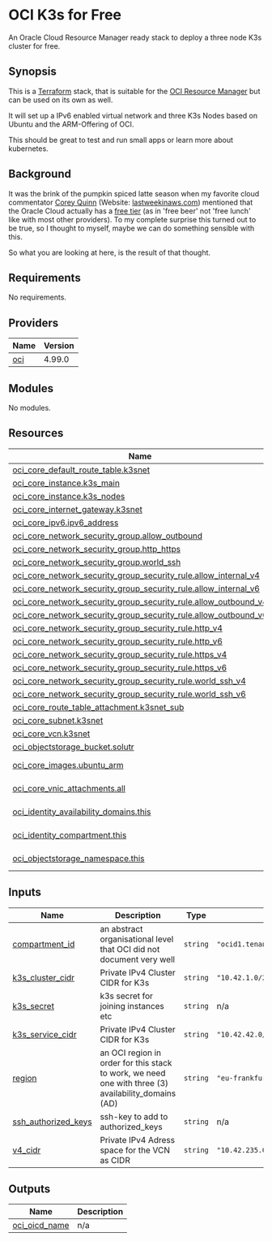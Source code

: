 # OCI K3s for Free

An Oracle Cloud Resource Manager ready stack to deploy a three node K3s cluster for free.

## Synopsis

This is a [Terraform](https://www.terraform.io/) stack, that is suitable for the [OCI Resource Manager](https://docs.oracle.com/en-us/iaas/Content/ResourceManager/Concepts/resource-manager-and-terraform.htm) but can be used on its own as well.

It will set up a IPv6 enabled virtual network and three K3s Nodes based on Ubuntu and the ARM-Offering of OCI.

This should be great to test and run small apps or learn more about kubernetes.

## Background

It was the brink of the pumpkin spiced latte season when my favorite cloud commentator [Corey Quinn](https://twitter.com/QuinnyPig) (Website: [lastweekinaws.com](https://www.lastweekinaws.com/)) mentioned that the Oracle Cloud actually has a [free tier](https://www.oracle.com/cloud/free/) (as in 'free beer' not 'free lunch' like with most other providers). To my complete surprise this turned out to be true, so I thought to myself, maybe we can do something sensible with this.

So what you are looking at here, is the result of that thought.

## Requirements

No requirements.

## Providers

| Name | Version |
|------|---------|
| <a name="provider_oci"></a> [oci](#provider\_oci) | 4.99.0 |

## Modules

No modules.

## Resources

| Name | Type |
|------|------|
| [oci_core_default_route_table.k3snet](https://registry.terraform.io/providers/hashicorp/oci/latest/docs/resources/core_default_route_table) | resource |
| [oci_core_instance.k3s_main](https://registry.terraform.io/providers/hashicorp/oci/latest/docs/resources/core_instance) | resource |
| [oci_core_instance.k3s_nodes](https://registry.terraform.io/providers/hashicorp/oci/latest/docs/resources/core_instance) | resource |
| [oci_core_internet_gateway.k3snet](https://registry.terraform.io/providers/hashicorp/oci/latest/docs/resources/core_internet_gateway) | resource |
| [oci_core_ipv6.ipv6_address](https://registry.terraform.io/providers/hashicorp/oci/latest/docs/resources/core_ipv6) | resource |
| [oci_core_network_security_group.allow_outbound](https://registry.terraform.io/providers/hashicorp/oci/latest/docs/resources/core_network_security_group) | resource |
| [oci_core_network_security_group.http_https](https://registry.terraform.io/providers/hashicorp/oci/latest/docs/resources/core_network_security_group) | resource |
| [oci_core_network_security_group.world_ssh](https://registry.terraform.io/providers/hashicorp/oci/latest/docs/resources/core_network_security_group) | resource |
| [oci_core_network_security_group_security_rule.allow_internal_v4](https://registry.terraform.io/providers/hashicorp/oci/latest/docs/resources/core_network_security_group_security_rule) | resource |
| [oci_core_network_security_group_security_rule.allow_internal_v6](https://registry.terraform.io/providers/hashicorp/oci/latest/docs/resources/core_network_security_group_security_rule) | resource |
| [oci_core_network_security_group_security_rule.allow_outbound_v4](https://registry.terraform.io/providers/hashicorp/oci/latest/docs/resources/core_network_security_group_security_rule) | resource |
| [oci_core_network_security_group_security_rule.allow_outbound_v6](https://registry.terraform.io/providers/hashicorp/oci/latest/docs/resources/core_network_security_group_security_rule) | resource |
| [oci_core_network_security_group_security_rule.http_v4](https://registry.terraform.io/providers/hashicorp/oci/latest/docs/resources/core_network_security_group_security_rule) | resource |
| [oci_core_network_security_group_security_rule.http_v6](https://registry.terraform.io/providers/hashicorp/oci/latest/docs/resources/core_network_security_group_security_rule) | resource |
| [oci_core_network_security_group_security_rule.https_v4](https://registry.terraform.io/providers/hashicorp/oci/latest/docs/resources/core_network_security_group_security_rule) | resource |
| [oci_core_network_security_group_security_rule.https_v6](https://registry.terraform.io/providers/hashicorp/oci/latest/docs/resources/core_network_security_group_security_rule) | resource |
| [oci_core_network_security_group_security_rule.world_ssh_v4](https://registry.terraform.io/providers/hashicorp/oci/latest/docs/resources/core_network_security_group_security_rule) | resource |
| [oci_core_network_security_group_security_rule.world_ssh_v6](https://registry.terraform.io/providers/hashicorp/oci/latest/docs/resources/core_network_security_group_security_rule) | resource |
| [oci_core_route_table_attachment.k3snet_sub](https://registry.terraform.io/providers/hashicorp/oci/latest/docs/resources/core_route_table_attachment) | resource |
| [oci_core_subnet.k3snet](https://registry.terraform.io/providers/hashicorp/oci/latest/docs/resources/core_subnet) | resource |
| [oci_core_vcn.k3snet](https://registry.terraform.io/providers/hashicorp/oci/latest/docs/resources/core_vcn) | resource |
| [oci_objectstorage_bucket.solutr](https://registry.terraform.io/providers/hashicorp/oci/latest/docs/resources/objectstorage_bucket) | resource |
| [oci_core_images.ubuntu_arm](https://registry.terraform.io/providers/hashicorp/oci/latest/docs/data-sources/core_images) | data source |
| [oci_core_vnic_attachments.all](https://registry.terraform.io/providers/hashicorp/oci/latest/docs/data-sources/core_vnic_attachments) | data source |
| [oci_identity_availability_domains.this](https://registry.terraform.io/providers/hashicorp/oci/latest/docs/data-sources/identity_availability_domains) | data source |
| [oci_identity_compartment.this](https://registry.terraform.io/providers/hashicorp/oci/latest/docs/data-sources/identity_compartment) | data source |
| [oci_objectstorage_namespace.this](https://registry.terraform.io/providers/hashicorp/oci/latest/docs/data-sources/objectstorage_namespace) | data source |

## Inputs

| Name | Description | Type | Default | Required |
|------|-------------|------|---------|:--------:|
| <a name="input_compartment_id"></a> [compartment\_id](#input\_compartment\_id) | an abstract organisational level that OCI did not document very well | `string` | `"ocid1.tenancy.oc1..aaaaabbbbbccccccdddddd"` | no |
| <a name="input_k3s_cluster_cidr"></a> [k3s\_cluster\_cidr](#input\_k3s\_cluster\_cidr) | Private IPv4 Cluster CIDR for K3s | `string` | `"10.42.1.0/24"` | no |
| <a name="input_k3s_secret"></a> [k3s\_secret](#input\_k3s\_secret) | k3s secret for joining instances etc | `string` | n/a | yes |
| <a name="input_k3s_service_cidr"></a> [k3s\_service\_cidr](#input\_k3s\_service\_cidr) | Private IPv4 Cluster CIDR for K3s | `string` | `"10.42.42.0/24"` | no |
| <a name="input_region"></a> [region](#input\_region) | an OCI region in order for this stack to work, we need one with three (3) availability\_domains (AD) | `string` | `"eu-frankfurt-1"` | no |
| <a name="input_ssh_authorized_keys"></a> [ssh\_authorized\_keys](#input\_ssh\_authorized\_keys) | ssh-key to add to authorized\_keys | `string` | n/a | yes |
| <a name="input_v4_cidr"></a> [v4\_cidr](#input\_v4\_cidr) | Private IPv4 Adress space for the VCN as CIDR | `string` | `"10.42.235.0/24"` | no |

## Outputs

| Name | Description |
|------|-------------|
| <a name="output_oci_oicd_name"></a> [oci\_oicd\_name](#output\_oci\_oicd\_name) | n/a |
